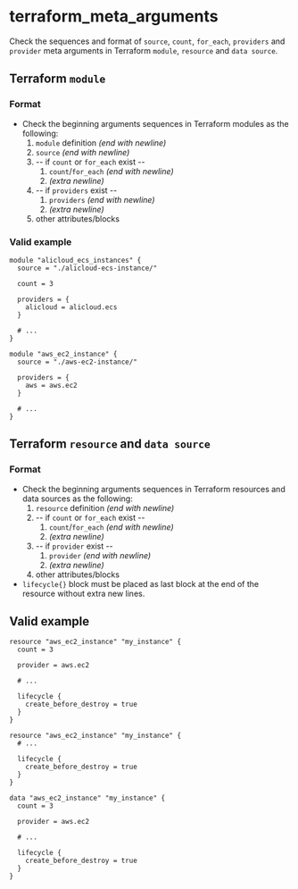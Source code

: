 # terraform_meta_arguments

Check the sequences and format of `source`, `count`, `for_each`, `providers` and
`provider` meta arguments in Terraform `module`, `resource` and `data source`.

## Terraform `module`

### Format

- Check the beginning arguments sequences in Terraform modules as the following:
  1. `module` definition _(end with newline)_
  2. `source` _(end with newline)_
  3. -- if `count` or `for_each` exist --
     1. `count`/`for_each` _(end with newline)_
     2. _(extra newline)_
  4. -- if `providers` exist --
     1. `providers` _(end with newline)_
     2. _(extra newline)_
  5. other attributes/blocks

### Valid example

```hcl
module "alicloud_ecs_instances" {
  source = "./alicloud-ecs-instance/"

  count = 3

  providers = {
    alicloud = alicloud.ecs
  }

  # ...
}
```

```hcl
module "aws_ec2_instance" {
  source = "./aws-ec2-instance/"

  providers = {
    aws = aws.ec2
  }

  # ...
}
```

## Terraform `resource` and `data source`

### Format

- Check the beginning arguments sequences in Terraform resources and data sources
  as the following:
  1. `resource` definition _(end with newline)_
  2. -- if `count` or `for_each` exist --
     1. `count`/`for_each` _(end with newline)_
     2. _(extra newline)_
  3. -- if `provider` exist --
     1. `provider` _(end with newline)_
     2. _(extra newline)_
  4. other attributes/blocks
- `lifecycle{}` block must be placed as last block at the end of the resource without extra new lines.

## Valid example

```hcl
resource "aws_ec2_instance" "my_instance" {
  count = 3

  provider = aws.ec2

  # ...

  lifecycle {
    create_before_destroy = true
  }
}
```

```hcl
resource "aws_ec2_instance" "my_instance" {
  # ...

  lifecycle {
    create_before_destroy = true
  }
}
```

```hcl
data "aws_ec2_instance" "my_instance" {
  count = 3

  provider = aws.ec2

  # ...

  lifecycle {
    create_before_destroy = true
  }
}
```
